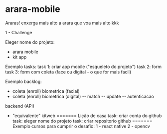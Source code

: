 # arara-mobile
Araras! enxerga mais alto a arara que voa mais alto kkk

1 - Challenge

 

Eleger nome do projeto:
- arara mobile
- kit app

 

Exemplo tasks:
task 1: criar app mobile ("esqueleto do projeto")
task 2: form
task 3: form com coleta (face ou digital - o que for mais facil)

 

Exemplo backlog:
- coleta (enroll) biometrica (facial)
- coleta (enroll) biometrica (digital)
-- match
-- update
-- autenticacao

 

backend (API)

 

- "equivalente" kitweb
=======
Lição de casa
task: criar conta do github
task: eleger nome do projeto
task: criar repositorio github
=======
Exemplo cursos para cumprir o desafio:
1 - react native
2 - opencv

